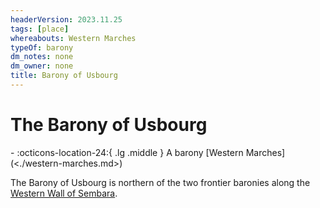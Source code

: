 ```yaml
---
headerVersion: 2023.11.25
tags: [place]
whereabouts: Western Marches
typeOf: barony
dm_notes: none
dm_owner: none
title: Barony of Usbourg
---
```

# The Barony of Usbourg
<div class="grid cards ext-narrow-margin ext-one-column" markdown>
-    :octicons-location-24:{ .lg .middle } A barony [Western Marches](<./western-marches.md>)  
</div>


The Barony of Usbourg is northern of the two frontier baronies along the [Western Wall of Sembara](<./western-wall-of-sembara.md>). 